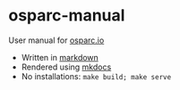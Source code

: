 # osparc-manual

User manual for [osparc.io]

- Written in [markdown]
- Rendered using [mkdocs]
- No installations: ``make build; make serve``
  

[osparc.io]:https://osparc.io/
[markdown]:https://www.markdownguide.org/getting-started/
[mkdocs]:https://www.mkdocs.org/
